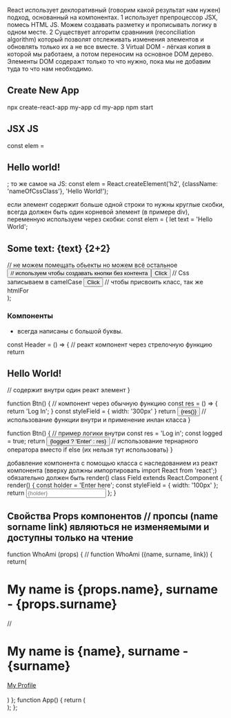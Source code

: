 React использует деклоративный (говорим какой результат нам нужен) подход, основанный на компонентах.
1 использует препроцессор JSX, помесь HTML JS. Можем создавать разметку и прописывать логику в одном месте.
2 Существует алгоритм сравниния (reconciliation algorithm) который позволят отслеживать изменения элементов и обновлять только их а не все вместе.
3 Virtual DOM - лёгкая копия в которой мы работаем, а потом переносим на основное DOM дерево. Элементы DOM содеражт только то что нужно, пока мы не добавим туда то что нам необходимо.

## Create New App
npx create-react-app my-app
cd my-app
npm start

## JSX JS
const elem = <h2>Hello world!</h2>;
то же самое на JS:
const elem = React.createElement('h2', {className: 'nameOfCssClass'}, 'Hello World!');

если элемент содержит больше одной строки то нужны круглые скобки, всегда должен быть один корневой элемент (в примере div), переменную используем через скобки:
const elem = (
let text = 'Hello World';
  <div>
    <h2>Some text: {text} {2+2}</h2> // не можем помещать обьекты но можем всё остальное
    <button /> // используем чтобы создавать кнопки без контента
    <button tabIndex='0' >Click</button> // Css записываем в camelCase
    <button className='first' >Click</button> // чтобы присвоить класс, так же htmlFor
  </div>
);

### Компоненты
- всегда написаны с большой буквы.


const Header = () => { // реакт компонент через стрелочную функцию
  return <h2>Hello World!</h2> // содержит внутри один реакт элемент
}

function Btn() { // компонент через обычную функцию 
  const res = () => {
    return 'Log In';
  }
  const styleField = {
    width: '300px'
  }
  return <button style={styleField}>{res()}</button> // использование функции внутри и применение инлан класса
}

function Btn() { // пример логики внутри
  const res = 'Log in';
  const logged = true;
  return <button>{logged ? 'Enter' : res}</button> // использование тернарного оператора вместо if else (их нельзя тут использовать)
}

добавление компонента с помощью класса с наследованием из реакт компонента (вверху должны импортировать import React from 'react';) обязательно должен быть render()
class Field extends React.Component {
  render() {
    const holder = 'Enter here';
    const styleField = {
      width: '100px'
    };
    return <input placeholder={holder} type='text' style={styleField}/>
  };
}

## Свойства Props компонентов // пропсы (name sorname link) являються не изменяемыми и доступны только на чтение
function WhoAmi (props) { // function WhoAmi ({name, surname, link}) {
  return(
    <div>
      <h1>My name is {props.name}, surname - {props.surname}</h1> // <h1>My name is {name}, surname - {surname}</h1>
      <a href={props.link}>My Profile</a>
    </div>  
  )
};
function App() {
  return (
    <div className="App">
      <WhoAmi name="John" surname="Smith" link="facebook.com"/>
      <WhoAmi name="Ivan" surname="Pavlov" link="twitter.com"/>
    </div>
  );
};